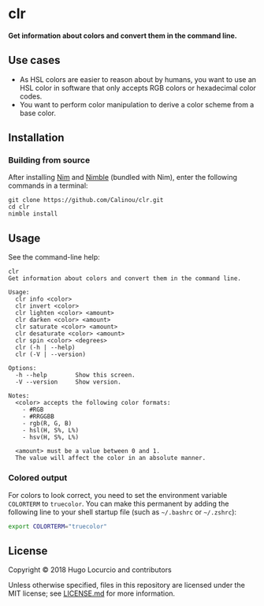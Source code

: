 # clr

**Get information about colors and convert them in the command line.**

## Use cases

- As HSL colors are easier to reason about by humans, you want to use an
  HSL color in software that only accepts RGB colors or hexadecimal
  color codes.
- You want to perform color manipulation to derive a color scheme from
  a base color.

## Installation

### Building from source

After installing [Nim](https://nim-lang.org/)
and [Nimble](https://github.com/nim-lang/nimble) (bundled with Nim),
enter the following commands in a terminal:

```
git clone https://github.com/Calinou/clr.git
cd clr
nimble install
```

## Usage

See the command-line help:

```
clr
Get information about colors and convert them in the command line.

Usage:
  clr info <color>
  clr invert <color>
  clr lighten <color> <amount>
  clr darken <color> <amount>
  clr saturate <color> <amount>
  clr desaturate <color> <amount>
  clr spin <color> <degrees>
  clr (-h | --help)
  clr (-V | --version)

Options:
  -h --help        Show this screen.
  -V --version     Show version.

Notes:
  <color> accepts the following color formats:
    - #RGB
    - #RRGGBB
    - rgb(R, G, B)
    - hsl(H, S%, L%)
    - hsv(H, S%, L%)

  <amount> must be a value between 0 and 1.
  The value will affect the color in an absolute manner.
```

### Colored output

For colors to look correct, you need to set the environment variable
`COLORTERM` to `truecolor`. You can make this permanent by adding the following
line to your shell startup file (such as `~/.bashrc` or `~/.zshrc`):

```bash
export COLORTERM="truecolor"
```

## License

Copyright © 2018 Hugo Locurcio and contributors

Unless otherwise specified, files in this repository are licensed under
the MIT license; see [LICENSE.md](LICENSE.md) for more information.
